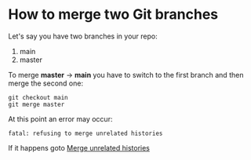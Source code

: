 
# How to merge two Git branches

Let's say you have two branches in your repo:

1. main 
1. master

To merge **master** -> **main** you have to switch to the first branch and then merge the second one:
    
    git checkout main
    git merge master

At this point an error may occur:
    
    fatal: refusing to merge unrelated histories

If it happens goto [Merge unrelated histories](merge_histories.md)
